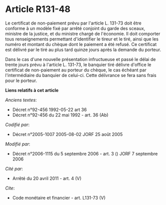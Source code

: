 # Article R131-48

Le certificat de non-paiement prévu par l'article L. 131-73 doit être conforme à un modèle fixé par arrêté conjoint du garde
des sceaux, ministre de la justice, et du ministre chargé de l'économie. Il doit comporter tous renseignements permettant
d'identifier le tireur et le tiré, ainsi que les numéro et montant du chèque dont le paiement a été refusé. Ce certificat est
délivré par le tiré au plus tard quinze jours après la demande du porteur. 

Dans le cas d'une nouvelle présentation infructueuse et passé le délai de trente jours prévu à l'article L. 131-73, le
banquier tiré délivre d'office le certificat de non-paiement au porteur du chèque, le cas échéant par l'intermédiaire du
banquier de celui-ci. Cette délivrance se fera sans frais pour le porteur.

**Liens relatifs à cet article**

_Anciens textes_:

  - Décret n°92-456 1992-05-22 art 36
  - Décret n°92-456 du 22 mai 1992 - art. 36 (Ab)

_Codifié par_:

  - Décret n°2005-1007 2005-08-02 JORF 25 août 2005

_Modifié par_:

  - Décret n°2006-1115 du 5 septembre 2006 - art. 3 () JORF 7 septembre 2006

_Cité par_:

  - Arrêté du 20 avril 2011 - art. 4 (V)

_Cite_:

  - Code monétaire et financier - art. L131-73 (V)
